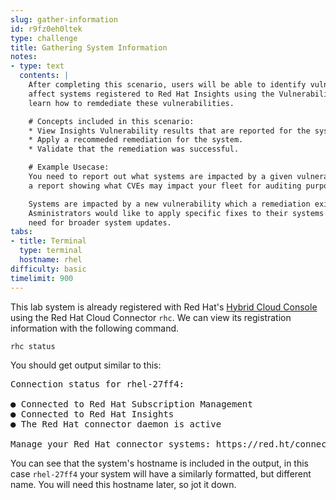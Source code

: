 ```yaml
---
slug: gather-information
id: r9fz0eh0ltek
type: challenge
title: Gathering System Information
notes:
- type: text
  contents: |
    After completing this scenario, users will be able to identify vulnerabilities that
    affect systems registered to Red Hat Insights using the Vulnerability tool. They will also
    learn how to remdediate these vulnerabilities.

    # Concepts included in this scenario:
    * View Insights Vulnerability results that are reported for the system on cloud.redhat.com.
    * Apply a recommeded remediation for the system.
    * Validate that the remediation was successful.

    # Example Usecase:
    You need to report out what systems are impacted by a given vulnerability, or generate
    a report showing what CVEs may impact your fleet for auditing purposes.

    Systems are impacted by a new vulnerability which a remediation exists for.
    Asministrators would like to apply specific fixes to their systems without the
    need for broader system updates.
tabs:
- title: Terminal
  type: terminal
  hostname: rhel
difficulty: basic
timelimit: 900
---
```

This lab system is already registered with Red Hat's [Hybrid Cloud Console](https://cloud.redhat.com) using the Red Hat Cloud Connector `rhc`.  We can view its registration information with the following command.

```
rhc status
```

You should get output similar to this:

<pre class=file>
Connection status for rhel-27ff4:

● Connected to Red Hat Subscription Management
● Connected to Red Hat Insights
● The Red Hat connector daemon is active

Manage your Red Hat connector systems: https://red.ht/connector
</pre>

You can see that the system's hostname is included in the output, in this case `rhel-27ff4` your system will have a similarly formatted, but different name. You will need this hostname later, so jot it down.


